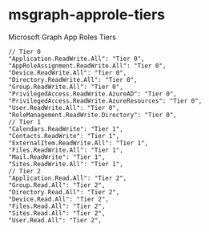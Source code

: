 # msgraph-approle-tiers
Microsoft Graph App Roles Tiers

    // Tier 0
    "Application.ReadWrite.All": "Tier 0",
    "AppRoleAssignment.ReadWrite.All": "Tier 0",
    "Device.ReadWrite.All": "Tier 0",
    "Directory.ReadWrite.All": "Tier 0",
    "Group.ReadWrite.All": "Tier 0",
    "PrivilegedAccess.ReadWrite.AzureAD": "Tier 0",
    "PrivilegedAccess.ReadWrite.AzureResources": "Tier 0",
    "User.ReadWrite.All": "Tier 0",
    "RoleManagement.ReadWrite.Directory": "Tier 0",
    // Tier 1
    "Calendars.ReadWrite": "Tier 1",
    "Contacts.ReadWrite": "Tier 1",
    "ExternalItem.ReadWrite.All": "Tier 1",
    "Files.ReadWrite.All": "Tier 1",
    "Mail.ReadWrite": "Tier 1",
    "Sites.ReadWrite.All": "Tier 1",
    // Tier 2
    "Application.Read.All": "Tier 2",
    "Group.Read.All": "Tier 2",
    "Directory.Read.All": "Tier 2",
    "Device.Read.All": "Tier 2",
    "Files.Read.All": "Tier 2",
    "Sites.Read.All": "Tier 2",
    "User.Read.All": "Tier 2",

